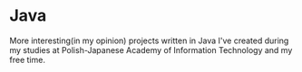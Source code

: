 # Java
More interesting(in my opinion) projects written in Java I've created during my studies at Polish-Japanese Academy of Information Technology and my free time.
